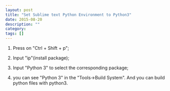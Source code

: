 ```yaml
---
layout: post
title: "Set Sublime text Python Environment to Python3"
date: 2015-08-20
description: ""
category: 
tags: []
---
```


1. Press on "Ctrl + Shift + p";

2. Input "ip"(install package);

3. Input "Python 3" to select the corresponding package;

4. you can see "Python 3" in the "Tools->Build System". And you can build python files with python3.
